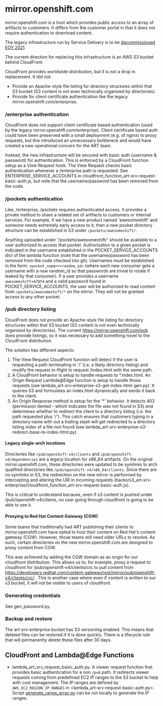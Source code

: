 # mirror.openshift.com

mirror.openshift.com is a host which provides public access to an array of artifacts to customers. It differs from the customer portal in that it does not require authentication to download content.

The legacy infrastructure run by Service Delivery is to be [decommissioned EOY 2021](https://source.redhat.com/groups/public/openshiftplatformsre/blog/mirroropenshiftcom_end_of_life_announcement).

The current direction for replacing this infrastructure is an AWS S3 bucket behind CloudFront.

CloudFront provides worldwide distribution, but it is not a drop in replacement. It did not:
- Provide an Apache-style file listing for directory structures within that S3 bucket (S3 content is not even technically organized by directories).
- Provide for client certificate authentication like the legacy mirror.openshift.com/enterprise.

### /enterprise authentication
CloudFront does not support client certificate based authentication (used by the legacy mirror.openshift.com/enterprise). Client certificate based auth could have been preserved with a small deployment (e.g. of nginx) to proxy requests, but this introduced an unnecessary bottleneck and would have created a new operational concern for the ART team.

Instead, the new infrastructure will be secured with basic auth (username & password) for authentication. This is enforced by a CloudFront function setup as a View Request hook. The View Request checks basic authentication whenever a /enterprise path is requested. See ENTERPRISE_SERVICE_ACCOUNTS in cloudfront_function_art-srv-request-basic-auth.js, but note that the username/password has been removed from the code.

### /pockets authentication
Like, /enterprise, /pockets requires authenticated access. It provides a private method to share a related set of artifacts to customers or internal services. For example, if we have a new product named 'awesomeshift' and someone needs extremely early access to it, then a new pocket directory structure can be established in S3 under `/pockets/awesomeshift/`.

Anything uploaded under '/pockets/awesomeshift/' should be available to a user authorized to access that pocket. Authorization to a given pocket is indicated in the username established in the POCKET_SERVICE_ACCOUNTS dict of the lambda function (note that the username/password has been removed from the code checked into git). Usernames must be established in the form: `<pocket_name>+<random_id>` (where each new consumer gets a username with a new random_id so that passwords are trivial to rotate if leaked by that consumer). If a user provides a username `awesomeshift+A78fd` and a valid password found in POCKET_SERVICE_ACCOUNTS, the user will be authorized to read content from `/pockets/awesomeshift/*` on the mirror. They will not be granted access to any other pocket.  

### /pub directory listing
CloudFront does not provide an Apache-style file listing for directory structures within that S3 bucket (S3 content is not even technically organized by directories). The current https://mirror.openshift.com/pub does provide listings, so it was necessary to add something novel to the CloudFront distribution.

The solution has different aspects:
1. The View Request CloudFront function will detect if the user is requesting a path terminating in '/' (i.e. a likely directory listing) and modify the request in-flight to request /index.html with the same path.
2. A CloudFront behavior is setup to handle requests to *.index.html. An Origin Request Lambda@Edge function is setup to handle those requests (see lambda_art-srv-enterprise-s3-get-index-html-gen.py). It queries S3 and formulates an index.html dynamically and sends it back to the client.
3. An Origin Response method is setup for the '*' behavior. It detects 403 (permission denied - which indicates the file was not found in S3) and determines whether to redirect the client to a directory listing (i.e. the path requested plus '/'). This catch ensures that customers typing in a directory name with out a trailing slash will get redirected to a directory listing index of a file-not-found (see lambda_art-srv-enterprise-s3-redirect-base-to-index-html.py).

#### Legacy single-arch locations
Directories like `/pub/openshift-v4/clients` and `/pub/openshift-v4/dependencies` are a legacy location for x86_64 artifacts. On the original mirror.openshift.com, these directories were updated to be symlinks to arch qualified directories like `/pub/openshift-v4/x86_64/clients`.  Since there are no symlinks in S3, the redirection on the new mirror is performed by intercepting and altering the URI in incoming requests (hacks/s3_art-srv-enterprise/cloudfront_function_art-srv-request-basic-auth.js).

This is critical to understand because, even if s3 content is pushed under /pub/openshift-v4/clients, no user going through cloudfront is going to be able to see it.

#### Proxying to Red Hat Content Gateway (CGW)
Some teams that traditionally had ART publishing their clients to mirror.openshift.com have opted to host their content on Red Hat's content gateway (CGW). However, those teams still need older URLs to resolve. As such, certain directories on the new mirror.openshift.com are designed to proxy content from CGW.

This was achieved by adding the CGW domain as an origin for our cloudfront distribution. This allows us to, for example, proxy a request to cloudfront for /pub/openshift-v4/clients/crc to pull content from https://developers.redhat.com/content-gateway/rest/mirror/pub/openshift-v4/clients/crc/ . This is another case where even if content is written to our s3 bucket, it will not be visible to users of cloudfront.

### Generating credentials
See gen_password.py.

### Backup and restore
The art-srv-enterprise bucket has S3 versioning enabled. This means that deleted files can be restored if it is done quickly. There is a lifecycle rule that will permanently delete these files after 30 days.

## CloudFront and Lambda@Edge Functions
- lambda_art_srv_request_basic_auth.py: A viewer request function that provides basic authentication for a non `/pub` path. It redirects viewer requests coming from predefined EC2 IP ranges to the S3 bucket to help with cost management. The IP ranges are defined by `AWS_EC2_REGION_IP_RANGES` in <lambda_art-srv-request-basic-auth.py>.
Script [generate_range_array.py](../generate_range_array.py) can be run locally to generate the IP ranges.
